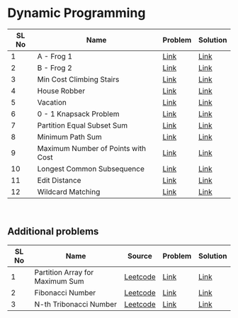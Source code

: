 # Dynamic Programming

| SL No       | Name        | Problem     | Solution
| ----------- | ----------- | ----------- | ----------
| 1 | A - Frog 1 | [Link](https://atcoder.jp/contests/dp/tasks/dp_a) | [Link]()
| 2 | B - Frog 2 | [Link](https://atcoder.jp/contests/dp/tasks/dp_b) | [Link]()
| 3 | Min Cost Climbing Stairs | [Link](https://leetcode.com/problems/min-cost-climbing-stairs/) | [Link]()
| 4 | House Robber | [Link](https://leetcode.com/problems/house-robber/) | [Link](https://github.com/Debdyut/Algorithm-Interview-Prep/blob/main/Dynamic%20Programming/198.%20House%20Robber.md)
| 5 | Vacation | [Link](https://atcoder.jp/contests/dp/tasks/dp_c) | [Link](https://github.com/Debdyut/Algorithm-Interview-Prep/blob/main/Dynamic%20Programming/C-Vacation.md)
| 6 | 0 - 1 Knapsack Problem | [Link](https://practice.geeksforgeeks.org/problems/0-1-knapsack-problem0945/1#) | [Link](https://github.com/Debdyut/Algorithm-Interview-Prep/blob/main/Dynamic%20Programming/0-1%20Knapsack.md)
| 7 | Partition Equal Subset Sum | [Link](https://practice.geeksforgeeks.org/problems/subset-sum-problem2014/1#) | [Link](https://github.com/Debdyut/Algorithm-Interview-Prep/blob/main/Dynamic%20Programming/Partition%20Equal%20Subset%20Sum.md)
| 8 | Minimum Path Sum | [Link](https://leetcode.com/problems/minimum-path-sum/) | [Link](https://github.com/Debdyut/Algorithm-Interview-Prep/blob/main/Dynamic%20Programming/Minimum%20Path%20Sum.md)
| 9 | Maximum Number of Points with Cost | [Link](https://leetcode.com/problems/maximum-number-of-points-with-cost/) | [Link](https://github.com/Debdyut/Algorithm-Interview-Prep/blob/main/Dynamic%20Programming/Maximum%20Number%20of%20Points%20with%20Cost.md)
| 10 | Longest Common Subsequence | [Link](https://leetcode.com/problems/longest-common-subsequence/) | [Link](https://github.com/Debdyut/Algorithm-Interview-Prep/blob/main/Dynamic%20Programming/Longest%20Common%20Subsequence.md)
| 11 | Edit Distance | [Link](https://leetcode.com/problems/edit-distance/) | [Link](https://github.com/Debdyut/Algorithm-Interview-Prep/blob/main/Dynamic%20Programming/Edit%20Distance.md)
| 12 | Wildcard Matching | [Link](https://leetcode.com/problems/wildcard-matching/) | [Link](https://github.com/Debdyut/Algorithm-Interview-Prep/blob/main/Dynamic%20Programming/Wildcard%20Matching.md)


<br/>

## Additional problems

| SL No       | Name        | Source        | Problem     | Solution
| ----------- | ----------- | ----------- | ----------  | ----------
| 1 | Partition Array for Maximum Sum | [Leetcode](https://leetcode.com/) |[Link](https://leetcode.com/problems/partition-array-for-maximum-sum/) | [Link](https://github.com/Debdyut/Algorithm-Interview-Prep/blob/main/Dynamic%20Programming/Partition%20Array%20for%20Maximum%20Sum.md)
| 2 | Fibonacci Number | [Leetcode](https://leetcode.com/) |[Link](https://leetcode.com/problems/fibonacci-number/) | [Link](https://github.com/Debdyut/Algorithm-Interview-Prep/blob/main/Dynamic%20Programming/Fibonacci%20Number.md)
| 3 | N-th Tribonacci Number | [Leetcode](https://leetcode.com/) |[Link](https://leetcode.com/problems/n-th-tribonacci-number/) | [Link](https://github.com/Debdyut/Algorithm-Interview-Prep/blob/main/Dynamic%20Programming/N-th%20Tribonacci%20Number.md)